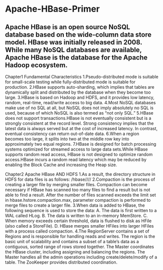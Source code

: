 # Apache-HBase-Primer
Apache HBase is an open source NoSQL database based on the wide-column data store model. HBase was initially released in 2008. While many NoSQL databases are available, Apache HBase is the database for the Apache Hadoop ecosystem.
--------------------------------------------------------------------------------------------------------------
Chapter1 Fundamental Characteristics
1.Pseudo-distributed mode is suitable for small-scale testing while fully-distributed mode is suitable for production.
2.HBase supports auto-sharding, which implies that tables are dynamically split and distributed by the database when they become too large.
3.HBase is based on Hadoop and HDFS, and it provides low latency, random, real-time, read/write access to big data.
4.Most NoSQL databases make use of no SQL at all, but NoSQL does not imply absolutely no SQL is used, because of which NoSQL is also termed as “not only SQL.”
5.HBase does not support transactions.HBase is not eventually consistent but is a strongly consistent at the record level. Strong consistency implies that the latest data is always served but at the cost of increased latency. In contrast, eventual consistency can return out-of-date data.
6.When a region becomes too large, it splits into two at the middle row key into approximately two equal regions. 
7.HBase is designed for batch processing systems optimized for streamed access to large data sets.While HBase supports random read access, HBase is not designed to optimize random access.HBase incurs a random read latency which may be reduced by enabling the Block Cache and increasing the Heap size.

Chapter2 Apache HBase AND HDFS
1.As a result, the directory structure in HDFS for data files is as follows:
		/hbase/<tablename>/<encoded-regionname>/<column-family>/<filename>
2.Compaction is the process of creating a larger file by merging smaller files. Compaction can become necessary if HBase has scanned too many files to find a result but is not able to find a result. After the number of files scanned exceeds the limit set in hbase.hstore.compaction.max, parameter compaction is performed to merge files to create a larger file.
3.When data is added to HBase, the following sequence is used to store the data:
A. The data is first written to a WAL called HLog.
B. The data is written to an in-memory MemStore.
C. When memory exceeds certain threshold, data is flushed to disk as HFile (also called a StoreFile).
D. HBase merges smaller HFiles into larger HFiles with a process called compaction.
4.The RegionServer contains a set of Regions and is responsible for handling reads and writes. The region is the basic unit of scalability and contains a subset of a table’s data as a contiguous, sorted range of rows stored together. The Master coordinates the HBase cluster, including assigning and balancing the regions. The Master handles all the admin operations including create/delete/modify of a table. The ZooKeeper provides distributed coordination.
